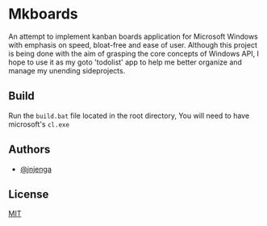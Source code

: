 
# Mkboards 

An attempt to implement kanban boards application for Microsoft Windows with emphasis on speed, bloat-free and ease of user.
Although this project is being done with the aim of grasping the core concepts of Windows API, I hope to use it as my goto 'todolist' app to help me better organize and manage my unending sideprojects.

## Build 

Run the `build.bat` file located in the root directory, You will need to have microsoft's `cl.exe`


## Authors

- [@jnjenga](https://www.github.com/jnjenga)

  
## License

[MIT](https://choosealicense.com/licenses/mit/)

